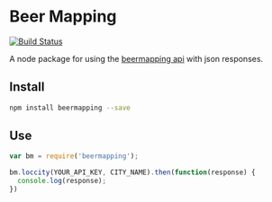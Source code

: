 # Beer Mapping

[![Build Status](https://travis-ci.org/pablaber/beermapping.svg?branch=master)](https://travis-ci.org/pablaber/beermapping)

A node package for using the [beermapping api](https://beermapping.com/api/) with json responses.

## Install
```bash
npm install beermapping --save
```

## Use

```javascript
var bm = require('beermapping');

bm.loccity(YOUR_API_KEY, CITY_NAME).then(function(response) {
  console.log(response);
})
```
